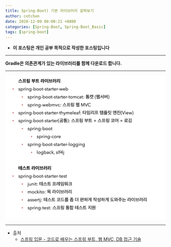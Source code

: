 ```yaml
---
title: Spring-Boot) 기본 라이브러리 살펴보기 
author: cotchan 
date: 2020-12-09 00:00:21 +0800 
categories: [Spring-Boot, Spring-Boot_Basic]
tags: [spring-boot] 
---
```


+ **이 포스팅은 개인 공부 목적으로 작성한 포스팅입니다**

---

**Gradle은 의존관계가 있는 라이브러리를 함께 다운로드 합니다.**

---

![Desktop View](/assets/img/post/spring-boot/2020-12-09-springboot-gradle-library.png)


---

+ 출처
	+ [스프링 입문 - 코드로 배우는 스프링 부트, 웹 MVC, DB 접근 기술](https://www.inflearn.com/course/%EC%8A%A4%ED%94%84%EB%A7%81-%EC%9E%85%EB%AC%B8-%EC%8A%A4%ED%94%84%EB%A7%81%EB%B6%80%ED%8A%B8/dashboard)
